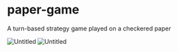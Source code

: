 # paper-game
A turn-based strategy game played on a checkered paper

![Untitled](https://user-images.githubusercontent.com/48323786/215263621-26fbdd3b-8f82-416d-9ee3-68b0e6af6fe5.gif)
![Untitled](https://user-images.githubusercontent.com/48323786/215296725-01a92d55-80d7-41f3-b97f-2246d0205887.gif)
